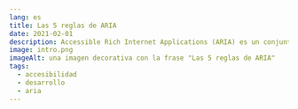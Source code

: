 ```yaml
---
lang: es
title: Las 5 reglas de ARIA
date: 2021-02-01
description: Accessible Rich Internet Applications (ARIA) es un conjunto de atributos que definen formas de hacer que el contenido web y las aplicaciones web (especialmente aquellas desarrolladas con JavaScript) sean más accesibles para personas con discapacidades.
image: intro.png
imageAlt: una imagen decorativa con la frase "Las 5 reglas de ARIA"
tags:
  - accesibilidad
  - desarrollo
  - aria
---
```

